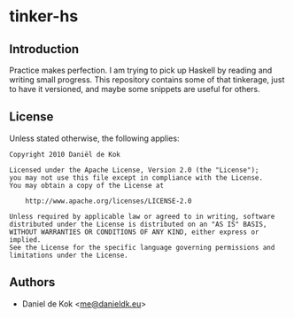 tinker-hs
=========

Introduction
------------

Practice makes perfection. I am trying to pick up Haskell by reading and
writing small progress. This repository contains some of that tinkerage,
just to have it versioned, and maybe some snippets are useful for others.

License
-------

Unless stated otherwise, the following applies:

    Copyright 2010 Daniël de Kok
     
    Licensed under the Apache License, Version 2.0 (the "License");
    you may not use this file except in compliance with the License.
    You may obtain a copy of the License at

        http://www.apache.org/licenses/LICENSE-2.0

    Unless required by applicable law or agreed to in writing, software
    distributed under the License is distributed on an "AS IS" BASIS,
    WITHOUT WARRANTIES OR CONDITIONS OF ANY KIND, either express or implied.
    See the License for the specific language governing permissions and
    limitations under the License.

Authors
-------

* Daniel de Kok &lt;me@danieldk.eu&gt;
